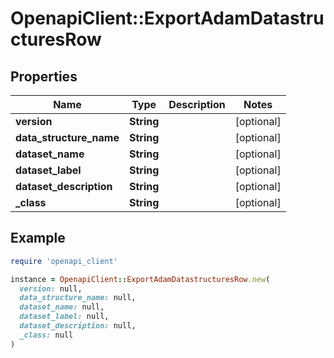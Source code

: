 # OpenapiClient::ExportAdamDatastructuresRow

## Properties

| Name | Type | Description | Notes |
| ---- | ---- | ----------- | ----- |
| **version** | **String** |  | [optional] |
| **data_structure_name** | **String** |  | [optional] |
| **dataset_name** | **String** |  | [optional] |
| **dataset_label** | **String** |  | [optional] |
| **dataset_description** | **String** |  | [optional] |
| **_class** | **String** |  | [optional] |

## Example

```ruby
require 'openapi_client'

instance = OpenapiClient::ExportAdamDatastructuresRow.new(
  version: null,
  data_structure_name: null,
  dataset_name: null,
  dataset_label: null,
  dataset_description: null,
  _class: null
)
```

